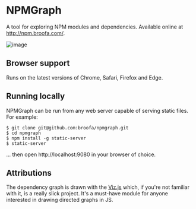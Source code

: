 # NPMGraph


A tool for exploring NPM modules and dependencies.  Available online at http://npm.broofa.com/.

![image](https://user-images.githubusercontent.com/164050/31836231-6ab6faca-b589-11e7-9bb9-00ee0b8d90b4.png)

## Browser support

Runs on the latest versions of Chrome, Safari, Firefox and Edge.

## Running locally

NPMGraph can be run from any web server capable of serving static files.  For
example:

```shell
$ git clone git@github.com:broofa/npmgraph.git
$ cd npmgraph
$ npm install -g static-server
$ static-server
```

... then open http://localhost:9080 in your browser of choice.

## Attributions

The dependency graph is drawn with the [Viz.js](https://github.com/mdaines/viz.js/) which, if you're not familiar with it, is a really slick project.  It's a must-have module for anyone interested in drawing directed graphs in JS.
